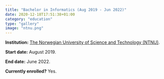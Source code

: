 ```yaml
---
title: "Bachelor in Informatics (Aug 2019 - Jun 2022)"
date: 2020-12-18T17:51:38+01:00
category: "education"
type: "gallery"
image: "ntnu.png"
---
```


**Institution:** [The Norwegian University of Science and Technology (NTNU)](https://www.ntnu.edu/).

**Start date:** August 2019.

**End date:** June 2022.

**Currently enrolled?** Yes.
